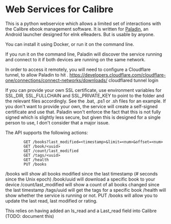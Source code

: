 # Web Services for Calibre

This is a python webservice which allows a limited set of interactions with the Calibre ebook management software.
It is written for [Paladin](https://github.com/hobleyd/paladin), an Android launcher designed for eInk eReaders. But is usable by anyone.

You can install it using Docker, or run it on the command line.

If you run it on the command line, Paladin will discover the service running and connect to it if both devices
are running on the same network.

In order to access it remotely, you will need to configure a Cloudflare tunnel, to allow Paladin to hit .
https://developers.cloudflare.com/cloudflare-one/connections/connect-networks/downloads/
cloudflared tunnel login

If you can provide your own SSL certificate, use environment variables for SSL_DIR, SSL_FULLCHAIN and SSL_PRIVATE_KEY to point to the
folder and the relevant files accordingly. See the .bat, .ps1 or .sh files for an example. If you don't want to provide your own, the
service will create a self-signed certificate and use that. Paladin won't enforce the fact that this is not fully signed which is
slightly less secure, but given this is designed for a single person to use, I don't consider that a major issue.

The API supports the following actions:
```
        GET /books?last_modified=<timestamp>&limit=<num>&offset=<num>
        GET /book/<uuid>
        GET /count/last_modified
        GET /tags/<uuid>
        GET /health
        PUT /books
```

/books will show all books modified since the last timestamp (# seconds since the Unix epoch)
/book/uuid will download a specific book to your device
/count/last_modified will show a count of all books changed since the last timestamp
/tags/uuid will get the tags for a specific book
/health will show whether the service is running or not.
PUT /books will allow you to update the last read, last modified or rating.

This relies on having added an Is_read and a Last_read field into Calibre (TODO: document this)

